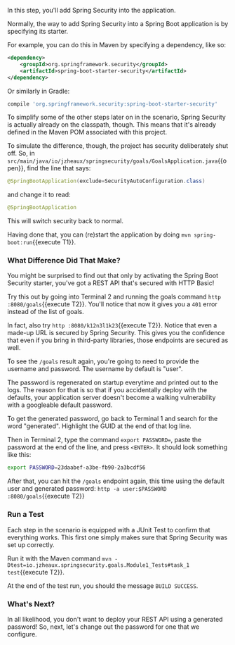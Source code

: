 In this step, you'll add Spring Security into the application.

Normally, the way to add Spring Security into a Spring Boot application is by specifying its starter.

For example, you can do this in Maven by specifying a dependency, like so:

```xml
<dependency>
    <groupId>org.springframework.security</groupId>
    <artifactId>spring-boot-starter-security</artifactId>
</dependency>
```

Or similarly in Gradle:

```groovy
compile 'org.springframework.security:spring-boot-starter-security'
```

To simplify some of the other steps later on in the scenario, Spring Security is actually already on the classpath, though.
This means that it's already defined in the Maven POM associated with this project.

To simulate the difference, though, the project has security deliberately shut off.
So, in `src/main/java/io/jzheaux/springsecurity/goals/GoalsApplication.java`{{open}}, find the line that says:

```java
@SpringBootApplication(exclude=SecurityAutoConfiguration.class)
```

and change it to read:

```java
@SpringBootApplication
```

This will switch security back to normal.

Having done that, you can (re)start the application by doing `mvn spring-boot:run`{{execute T1}}.

### What Difference Did That Make?

You might be surprised to find out that only by activating the Spring Boot Security starter, you've got a REST API that's secured with HTTP Basic!

Try this out by going into Terminal 2 and running the goals command `http :8080/goals`{{execute T2}}.
You'll notice that now it gives you a `401` error instead of the list of goals.

In fact, also try `http :8080/k12n3l1k23`{{execute T2}}.
Notice that even a made-up URL is secured by Spring Security.
This gives you the confidence that even if you bring in third-party libraries, those endpoints are secured as well.

To see the `/goals` result again, you're going to need to provide the username and password.
The username by default is "user".

The password is regenerated on startup everytime and printed out to the logs.
The reason for that is so that if you accidentally deploy with the defaults, your application server doesn't become a walking vulnerability with a googleable default password.

To get the generated password, go back to Terminal 1 and search for the word "generated".
Highlight the GUID at the end of that log line.

Then in Terminal 2, type the command `export PASSWORD=`, paste the password at the end of the line, and press `<ENTER>`.
It should look something like this:

```bash
export PASSWORD=23daabef-a3be-fb90-2a3bcdf56
```

After that, you can hit the `/goals` endpoint again, this time using the default user and generated password: `http -a user:$PASSWORD :8080/goals`{{execute T2}}

### Run a Test

Each step in the scenario is equipped with a JUnit Test to confirm that everything works.
This first one simply makes sure that Spring Security was set up correctly.

Run it with the Maven command `mvn -Dtest=io.jzheaux.springsecurity.goals.Module1_Tests#task_1 test`{{execute T2}}.

At the end of the test run, you should the message `BUILD SUCCESS`.

### What's Next?

In all likelihood, you don't want to deploy your REST API using a generated password!
So, next, let's change out the password for one that we configure.
